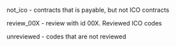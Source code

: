 not_ico - contracts that is payable, but not ICO contracts

review_00X - review with id 00X. Reviewed ICO codes

unreviewed - codes that are not reviewed
